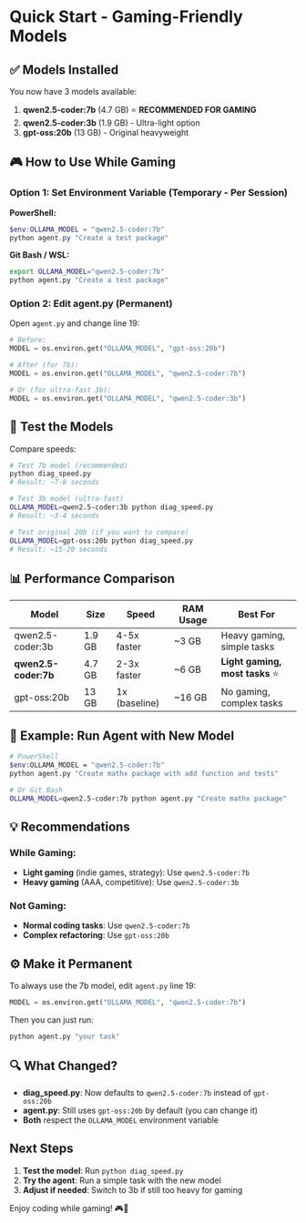 # Quick Start - Gaming-Friendly Models

## ✅ Models Installed

You now have 3 models available:

1. **qwen2.5-coder:7b** (4.7 GB) ⭐ **RECOMMENDED FOR GAMING**
2. **qwen2.5-coder:3b** (1.9 GB) - Ultra-light option
3. **gpt-oss:20b** (13 GB) - Original heavyweight

## 🎮 How to Use While Gaming

### Option 1: Set Environment Variable (Temporary - Per Session)

**PowerShell:**
```powershell
$env:OLLAMA_MODEL = "qwen2.5-coder:7b"
python agent.py "Create a test package"
```

**Git Bash / WSL:**
```bash
export OLLAMA_MODEL="qwen2.5-coder:7b"
python agent.py "Create a test package"
```

### Option 2: Edit agent.py (Permanent)

Open `agent.py` and change line 19:
```python
# Before:
MODEL = os.environ.get("OLLAMA_MODEL", "gpt-oss:20b")

# After (for 7b):
MODEL = os.environ.get("OLLAMA_MODEL", "qwen2.5-coder:7b")

# Or (for ultra-fast 3b):
MODEL = os.environ.get("OLLAMA_MODEL", "qwen2.5-coder:3b")
```

## 🧪 Test the Models

Compare speeds:

```bash
# Test 7b model (recommended)
python diag_speed.py
# Result: ~7-8 seconds

# Test 3b model (ultra-fast)
OLLAMA_MODEL=qwen2.5-coder:3b python diag_speed.py
# Result: ~3-4 seconds

# Test original 20b (if you want to compare)
OLLAMA_MODEL=gpt-oss:20b python diag_speed.py
# Result: ~15-20 seconds
```

## 📊 Performance Comparison

| Model | Size | Speed | RAM Usage | Best For |
|-------|------|-------|-----------|----------|
| qwen2.5-coder:3b | 1.9 GB | 4-5x faster | ~3 GB | Heavy gaming, simple tasks |
| **qwen2.5-coder:7b** | 4.7 GB | 2-3x faster | ~6 GB | **Light gaming, most tasks** ⭐ |
| gpt-oss:20b | 13 GB | 1x (baseline) | ~16 GB | No gaming, complex tasks |

## 🚀 Example: Run Agent with New Model

```bash
# PowerShell
$env:OLLAMA_MODEL = "qwen2.5-coder:7b"
python agent.py "Create mathx package with add function and tests"

# Or Git Bash
OLLAMA_MODEL=qwen2.5-coder:7b python agent.py "Create mathx package"
```

## 💡 Recommendations

### While Gaming:
- **Light gaming** (indie games, strategy): Use `qwen2.5-coder:7b`
- **Heavy gaming** (AAA, competitive): Use `qwen2.5-coder:3b`

### Not Gaming:
- **Normal coding tasks**: Use `qwen2.5-coder:7b`
- **Complex refactoring**: Use `gpt-oss:20b`

## ⚙️ Make it Permanent

To always use the 7b model, edit `agent.py` line 19:

```python
MODEL = os.environ.get("OLLAMA_MODEL", "qwen2.5-coder:7b")
```

Then you can just run:
```bash
python agent.py "your task"
```

## 🔍 What Changed?

- **diag_speed.py**: Now defaults to `qwen2.5-coder:7b` instead of `gpt-oss:20b`
- **agent.py**: Still uses `gpt-oss:20b` by default (you can change it)
- **Both** respect the `OLLAMA_MODEL` environment variable

## Next Steps

1. **Test the model**: Run `python diag_speed.py`
2. **Try the agent**: Run a simple task with the new model
3. **Adjust if needed**: Switch to 3b if still too heavy for gaming

Enjoy coding while gaming! 🎮🚀
